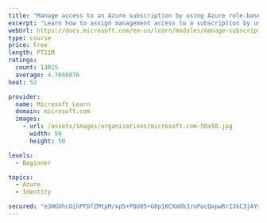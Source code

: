 ```yaml
---
title: "Manage access to an Azure subscription by using Azure role-based access control (RBAC)"
excerpt: "Learn how to assign management access to a subscription by using Azure role-based access control."
webUrl: https://docs.microsoft.com/en-us/learn/modules/manage-subscription-access-azure-rbac/
type: course
price: Free
length: PT21M
ratings:
  count: 13015
  average: 4.7668076
heat: 52

provider:
  name: Microsoft Learn
  domain: microsoft.com
  images:
    - url: /assets/images/organizations/microsoft.com-50x50.jpg
      width: 50
      height: 50

levels:
  - Beginner

topics:
  - Azure
  - Identity

secured: "e3HGUhcOihPFDfZMtpM/xp5+PQU05+G8p1KCXmOk3/oPacQxpwRrI3kC3jAYyj6/oZvRw3gffntX0IyU7H8+pNLeSiDapN1a78ujlG7GWHOKQZLIZd+47+tclX3v5/1T/Z4rd2Hitmn+y/xtEVmscbTRQDMEK4Pp+9ZBTEQ6Ch9/Ntn+Fw/R10A1PHLEMhbb4thA8Ttz8GhkbeO+AWv/ylQNsFRX+mcHSyuD3qH0Md6gIxglHswtOzCRaz1uL/ukCNjBw0pr/btq5yk8xWWdkUnpAdFPo3OLQQnEmBDfL3wgo8+HksG+Z+/ZhfQtkPoJWpGpwnK8NIRGWHh7gyt8VcibkIXm4euXShUnLPC44uuC6mqTAYfS9TvsaB/7k/jTWx5UnY1ocCMTbvKdX64SfWEXywiZmuL3Cr3ap/KVD22GD538oGRi8WaCl2hf3rbd;H3IJ8y89zrOAAHxHzhfWcQ=="
---
```


